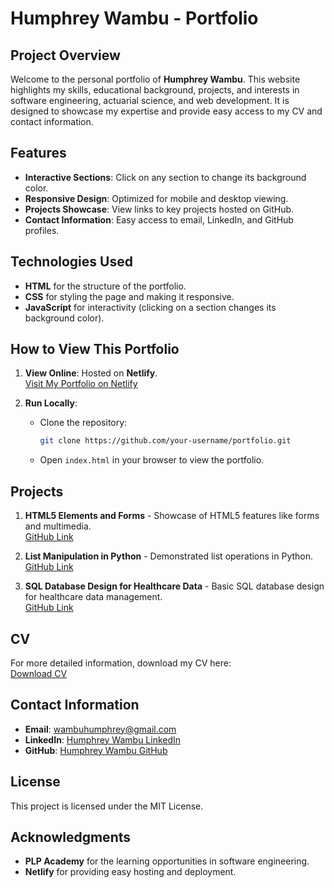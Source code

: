 # Humphrey Wambu - Portfolio

## Project Overview
Welcome to the personal portfolio of **Humphrey Wambu**. This website highlights my skills, educational background, projects, and interests in software engineering, actuarial science, and web development. It is designed to showcase my expertise and provide easy access to my CV and contact information.

## Features
- **Interactive Sections**: Click on any section to change its background color.
- **Responsive Design**: Optimized for mobile and desktop viewing.
- **Projects Showcase**: View links to key projects hosted on GitHub.
- **Contact Information**: Easy access to email, LinkedIn, and GitHub profiles.

## Technologies Used
- **HTML** for the structure of the portfolio.
- **CSS** for styling the page and making it responsive.
- **JavaScript** for interactivity (clicking on a section changes its background color).

## How to View This Portfolio
1. **View Online**: Hosted on **Netlify**.  
   [Visit My Portfolio on Netlify](https://remarkable-mochi-6c58bd.netlify.app)

2. **Run Locally**:
   - Clone the repository:
     ```bash
     git clone https://github.com/your-username/portfolio.git
     ```
   - Open `index.html` in your browser to view the portfolio.

## Projects
1. **HTML5 Elements and Forms** - Showcase of HTML5 features like forms and multimedia.  
   [GitHub Link](https://github.com/PLP-WebTechnologies/feb-2025-advanced-html-Humphrey97-dev.git)

2. **List Manipulation in Python** - Demonstrated list operations in Python.  
   [GitHub Link](https://github.com/Humphrey97-dev/Week-2-python-assignment.git)

3. **SQL Database Design for Healthcare Data** - Basic SQL database design for healthcare data management.  
   [GitHub Link](https://github.com/PLP-Database-Design/wk-1-Humphrey97-dev.git)

## CV
For more detailed information, download my CV here:  
[Download CV](https://drive.google.com/uc?export=download&id=1PJi1uPAasHE07aY3ErpnIKwfULHCpGyU)

## Contact Information
- **Email**: [wambuhumphrey@gmail.com](mailto:wambuhumphrey@gmail.com)
- **LinkedIn**: [Humphrey Wambu LinkedIn](https://www.linkedin.com/in/humphrey-masinde/)
- **GitHub**: [Humphrey Wambu GitHub](https://github.com/Humphrey97-dev)

## License
This project is licensed under the MIT License.

## Acknowledgments
- **PLP Academy** for the learning opportunities in software engineering.
- **Netlify** for providing easy hosting and deployment.

